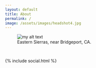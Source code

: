 ```yaml
---
layout: default
title: About
permalink: /
image: /assets/images/headshot4.jpg
---
```

<!-- ![Placeholder](/assets/images/homepage.jpeg) -->
<figure>
  <img src="{{site.url}}/assets/images/homepage.jpeg" alt="my alt text"/>
  <figcaption>Eastern Sierras, near Bridgeport, CA.</figcaption>
</figure>

<!-- <br> -->

<!-- “In this world more things exist without our knowledge than with it and the order in creation which you see is that which you have put there, like a string in a maze, so that you shall not lose your way”  -->
<!-- <div style="text-align: right"> - Cormac McCarthy, <i> Blood Meridian </i> </div> -->

<br>

{% include social.html %}
